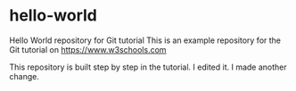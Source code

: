 # hello-world

Hello World repository for Git tutorial
This is an example repository for the Git tutorial on https://www.w3schools.com

This repository is built step by step in the tutorial.
I edited it.
I made another change.